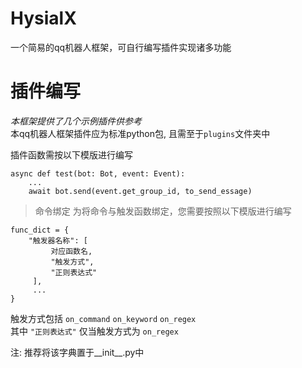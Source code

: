# HysialX
一个简易的qq机器人框架，可自行编写插件实现诸多功能
# 插件编写
_本框架提供了几个示例插件供参考_  
本qq机器人框架插件应为标准python包, 且需至于<code>plugins</code>文件夹中

插件函数需按以下模版进行编写
<pre><code>async def test(bot: Bot, event: Event):
    ...
    await bot.send(event.get_group_id, to_send_essage)
</code></pre>

>命令绑定
为将命令与触发函数绑定，您需要按照以下模版进行编写
<pre><code>func_dict = {
    "触发器名称": [
         对应函数名,
         "触发方式",
         "正则表达式"
     ],
     ...
}</code></pre>
触发方式包括 <code>on_command</code> <code>on_keyword</code> <code>on_regex</code>  
其中 <code>"正则表达式"</code> 仅当触发方式为 <code>on_regex</code>

注: 推荐将该字典置于__init__.py中
